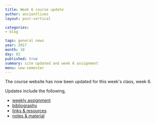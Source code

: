 ```yaml
---
title: Week 6 course update
author: ancientlives
layout: post-vertical

categories:
- blog

tags: general news
year: 2017
month: 10
day: 02
published: true
summary: site updated and week 6 assignment
menu: new-semester
---
```


The course website has now been updated for this week's class, week 6.

Updates include the following,

* [weekly assignment](/weekly_assignment)
* [bibliography](/bibliography)
* [links & resources](/links)
* [notes & material](/notes)

